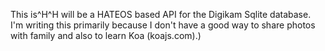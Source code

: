 This is^H^H will be a HATEOS based API for the Digikam Sqlite database. I'm writing this primarily because I don't have a good way to share photos with family and also to learn Koa (koajs.com).)
